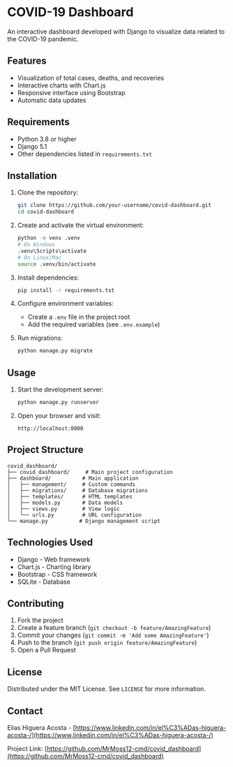 # COVID-19 Dashboard

An interactive dashboard developed with Django to visualize data related to the COVID-19 pandemic.

## Features

- Visualization of total cases, deaths, and recoveries
- Interactive charts with Chart.js
- Responsive interface using Bootstrap
- Automatic data updates

## Requirements

- Python 3.8 or higher
- Django 5.1
- Other dependencies listed in `requirements.txt`

## Installation

1. Clone the repository:
   ```bash
   git clone https://github.com/your-username/covid-dashboard.git
   cd covid-dashboard
   ```

2. Create and activate the virtual environment:
   ```bash
   python -m venv .venv
   # On Windows
   .venv\Scripts\activate
   # On Linux/Mac
   source .venv/bin/activate
   ```

3. Install dependencies:
   ```bash
   pip install -r requirements.txt
   ```

4. Configure environment variables:
   - Create a `.env` file in the project root
   - Add the required variables (see `.env.example`)

5. Run migrations:
   ```bash
   python manage.py migrate
   ```

## Usage

1. Start the development server:
   ```bash
   python manage.py runserver
   ```

2. Open your browser and visit:
   ```
   http://localhost:8000
   ```

## Project Structure

```
covid_dashboard/
├── covid_dashboard/     # Main project configuration
├── dashboard/          # Main application
│   ├── management/     # Custom commands
│   ├── migrations/     # Database migrations
│   ├── templates/      # HTML templates
│   ├── models.py       # Data models
│   ├── views.py        # View logic
│   └── urls.py         # URL configuration
└── manage.py          # Django management script
```

## Technologies Used

- Django - Web framework
- Chart.js - Charting library
- Bootstrap - CSS framework
- SQLite - Database

## Contributing

1. Fork the project
2. Create a feature branch (`git checkout -b feature/AmazingFeature`)
3. Commit your changes (`git commit -m 'Add some AmazingFeature'`)
4. Push to the branch (`git push origin feature/AmazingFeature`)
5. Open a Pull Request

## License

Distributed under the MIT License. See `LICENSE` for more information.

## Contact

Elias Higuera Acosta - [https://www.linkedin.com/in/el%C3%ADas-higuera-acosta-/](https://www.linkedin.com/in/el%C3%ADas-higuera-acosta-/)

Project Link: [https://github.com/MrMoss12-cmd/covid_dashboard](https://github.com/MrMoss12-cmd/covid_dashboard)
